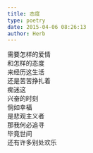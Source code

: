 ```yaml
---  
title: 态度  
type: poetry  
date: 2015-04-06 08:26:13  
author: Herb    
---  
```

需要怎样的爱情  
和怎样的态度  
来经历这生活  
还是苦苦挣扎着  
痴迷这  
兴奋的时刻    
倘如幸福  
是悲观主义者  
那我何必追寻  
毕竟世间  
还有许多别处欢乐